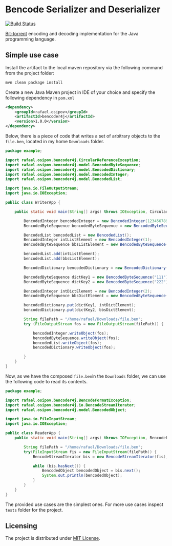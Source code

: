 # Bencode Serializer and Deserializer

[![Build Status](https://travis-ci.org/cdefgah/bencoder4j.svg?branch=master)](https://travis-ci.org/cdefgah/bencoder4j)

[Bit-torrent] encoding and decoding implementation for the Java programming language.



## Simple use case

Install the artifact to the local maven repository via the following command from the project folder:

```bash
mvn clean package install
```

Create a new Java Maven project in IDE of your choice and specify the following dependency in `pom.xml`

```xml
<dependency>
	<groupId>rafael.osipov</groupId>
	<artifactId>bencoder4j</artifactId>
	<version>1.0.0</version>
</dependency>
```

Below, there is a piece of code that writes a set of arbitrary objects to the `file.ben`, located in my home `Downloads` folder.

```java
package example;

import rafael.osipov.bencoder4j.CircularReferenceException;
import rafael.osipov.bencoder4j.model.BencodedByteSequence;
import rafael.osipov.bencoder4j.model.BencodedDictionary;
import rafael.osipov.bencoder4j.model.BencodedInteger;
import rafael.osipov.bencoder4j.model.BencodedList;

import java.io.FileOutputStream;
import java.io.IOException;

public class WriterApp {

    public static void main(String[] args) throws IOException, CircularReferenceException {

        BencodedInteger bencodedInteger = new BencodedInteger(1234567890);
        BencodedByteSequence bencodedByteSequence = new BencodedByteSequence("Hi :)");

        BencodedList bencodedList = new BencodedList();
        BencodedInteger intListElement = new BencodedInteger(1);
        BencodedByteSequence bbsListElement = new BencodedByteSequence("abc");

        bencodedList.add(intListElement);
        bencodedList.add(bbsListElement);

        BencodedDictionary bencodedDictionary = new BencodedDictionary();

        BencodedByteSequence dictKey1 = new BencodedByteSequence("111");
        BencodedByteSequence dictKey2 = new BencodedByteSequence("222");

        BencodedInteger intDictElement = new BencodedInteger(2);
        BencodedByteSequence bbsDictElement = new BencodedByteSequence("xyz");

        bencodedDictionary.put(dictKey1, intDictElement);
        bencodedDictionary.put(dictKey2, bbsDictElement);

        String filePath = "/home/rafael/Downloads/file.ben";
        try (FileOutputStream fos = new FileOutputStream(filePath)) {

            bencodedInteger.writeObject(fos);
            bencodedByteSequence.writeObject(fos);
            bencodedList.writeObject(fos);
            bencodedDictionary.writeObject(fos);

        }
    }
}
```



Now, as we have the composed `file.ben`in the `Downloads` folder, we can use the following code to read its contents.

```java
package example;

import rafael.osipov.bencoder4j.BencodeFormatException;
import rafael.osipov.bencoder4j.io.BencodeStreamIterator;
import rafael.osipov.bencoder4j.model.BencodedObject;

import java.io.FileInputStream;
import java.io.IOException;

public class ReaderApp {
    public static void main(String[] args) throws IOException, BencodeFormatException {

        String filePath = "/home/rafael/Downloads/file.ben";
        try(FileInputStream fis = new FileInputStream(filePath)) {
            BencodeStreamIterator bis = new BencodeStreamIterator(fis);

            while (bis.hasNext()) {
                BencodedObject bencodedObject = bis.next();
                System.out.println(bencodedObject);
            }
        }
    }
}
```

The provided use cases are the simplest ones. For more use cases inspect `tests` folder for the project.


## Licensing

The project is distributed under [MIT License](https://opensource.org/licenses/MIT).

[Bit-Torrent]: https://en.wikipedia.org/wiki/Bencode
